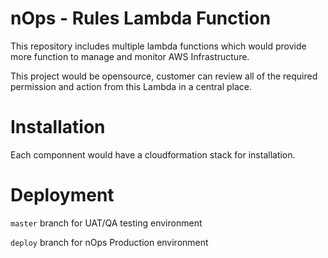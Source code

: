 # nOps - Rules Lambda Function

This repository includes multiple lambda functions which would provide more function to manage and monitor AWS Infrastructure. 

This project would be opensource, customer can review all of the required permission and action from this Lambda in a central place.

# Installation

Each componnent would have a cloudformation stack for installation.

# Deployment

`master` branch for UAT/QA testing environment

`deploy` branch for nOps Production environment


